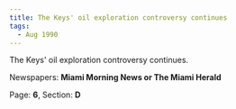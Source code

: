 ```yaml
---  
title: The Keys' oil exploration controversy continues  
tags:  
  - Aug 1990  
---  
```

  
The Keys' oil exploration controversy continues.  
  
Newspapers: **Miami Morning News or The Miami Herald**  
  
Page: **6**, Section: **D** 
